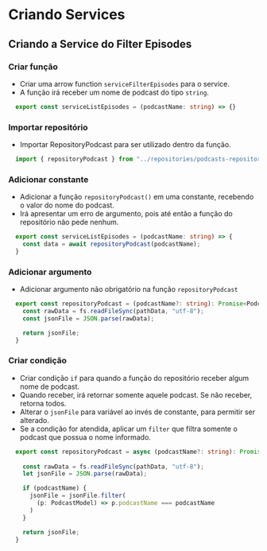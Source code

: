 # Criando Services

## Criando a Service do Filter Episodes

  ### Criar função

  - Criar uma arrow function `serviceFilterEpisodes` para o service.
  - A função irá receber um nome de podcast do tipo `string`.

  ```ts
    export const serviceListEpisodes = (podcastName: string) => {}
  ```

  ### Importar repositório

  - Importar RepositoryPodcast para ser utilizado dentro da função.
  
  ```js
    import { repositoryPodcast } from "../repositories/podcasts-repository"
  ```

  ### Adicionar constante

  - Adicionar a função `repositoryPodcast()` em uma constante, recebendo o valor do nome do podcast.
  - Irá apresentar um erro de argumento, pois até então a função do repositório não pede nenhum.

  ```ts
    export const serviceListEpisodes = (podcastName: string) => {
      const data = await repositoryPodcast(podcastName);
    }
  ```

  ### Adicionar argumento

  - Adicionar argumento não obrigatório na função `repositoryPodcast` 

  ```ts
    export const repositoryPodcast = (podcastName?: string): Promise<Podcast[]> => {
      const rawData = fs.readFileSync(pathData, "utf-8");
      const jsonFile = JSON.parse(rawData);

      return jsonFile;
    }
  ```

  ### Criar condição

  - Criar condição `if` para quando a função do repositório receber algum nome de podcast.
  - Quando receber, irá retornar somente aquele podcast. Se não receber, retorna todos.
  - Alterar o `jsonFile` para variável ao invés de constante, para permitir ser alterado.
  - Se a condição for atendida, aplicar um `filter` que filtra somente o podcast que possua o nome informado.

  ```ts
    export const repositoryPodcast = async (podcastName?: string): Promise<PodcastModel[]> => {
      
      const rawData = fs.readFileSync(pathData, "utf-8");
      let jsonFile = JSON.parse(rawData);

      if (podcastName) {
        jsonFile = jsonFile.filter(
          (p: PodcastModel) => p.podcastName === podcastName
        )
      }

      return jsonFile;
    }
  ```